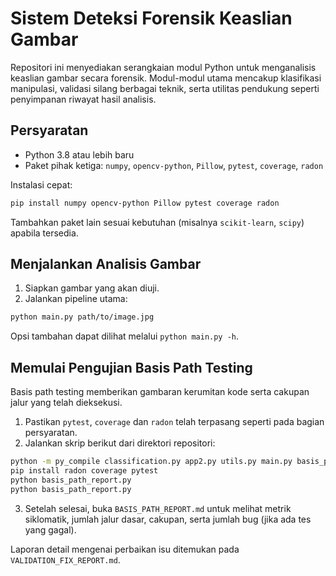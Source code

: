 # Sistem Deteksi Forensik Keaslian Gambar

Repositori ini menyediakan serangkaian modul Python untuk menganalisis keaslian gambar secara forensik. Modul-modul utama mencakup klasifikasi manipulasi, validasi silang berbagai teknik, serta utilitas pendukung seperti penyimpanan riwayat hasil analisis.

## Persyaratan

- Python 3.8 atau lebih baru
- Paket pihak ketiga: `numpy`, `opencv-python`, `Pillow`, `pytest`, `coverage`, `radon`

Instalasi cepat:

```bash
pip install numpy opencv-python Pillow pytest coverage radon
```

Tambahkan paket lain sesuai kebutuhan (misalnya `scikit-learn`, `scipy`) apabila tersedia.

## Menjalankan Analisis Gambar

1. Siapkan gambar yang akan diuji.
2. Jalankan pipeline utama:

```bash
python main.py path/to/image.jpg
```

Opsi tambahan dapat dilihat melalui `python main.py -h`.

## Memulai Pengujian Basis Path Testing

Basis path testing memberikan gambaran kerumitan kode serta cakupan jalur yang telah dieksekusi.

1. Pastikan `pytest`, `coverage` dan `radon` telah terpasang seperti pada bagian persyaratan.
2. Jalankan skrip berikut dari direktori repositori:

```bash
python -m py_compile classification.py app2.py utils.py main.py basis_path_report.py
pip install radon coverage pytest
python basis_path_report.py
python basis_path_report.py
```

3. Setelah selesai, buka `BASIS_PATH_REPORT.md` untuk melihat metrik siklomatik, jumlah jalur dasar, cakupan, serta jumlah bug (jika ada tes yang gagal).

Laporan detail mengenai perbaikan isu ditemukan pada `VALIDATION_FIX_REPORT.md`.
